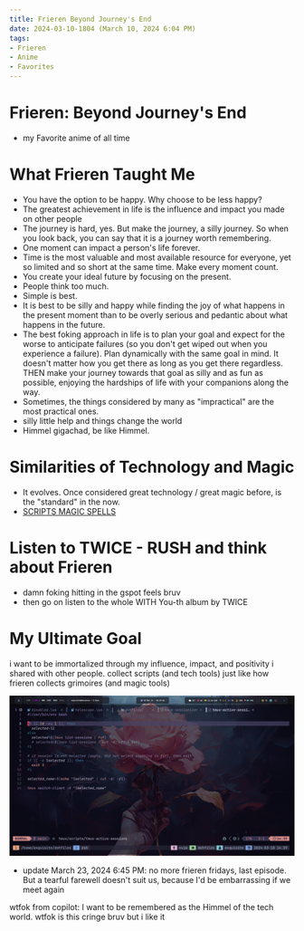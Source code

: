 ```yaml
---
title: Frieren Beyond Journey's End
date: 2024-03-10-1804 (March 10, 2024 6:04 PM)
tags: 
- Frieren
- Anime
- Favorites
---
```


# Frieren: Beyond Journey's End
- my Favorite anime of all time


# What Frieren Taught Me
- You have the option to be happy. Why choose to be less happy?
- The greatest achievement in life is the influence and impact you made on other people
- The journey is hard, yes. But make the journey, a silly journey. So when you look back, you can say that it is a journey worth remembering.
- One moment can impact a person's life forever.
- Time is the most valuable and most available resource for everyone, yet so limited and so short at the same time. Make every moment count.
- You create your ideal future by focusing on the present.
- People think too much.
- Simple is best.
- It is best to be silly and happy while finding the joy of what happens in the present moment than to be overly serious and pedantic about what happens in the future.
- The best foking approach in life is to plan your goal and expect for the worse to anticipate failures (so you don't get wiped out when you experience a failure). Plan dynamically with the same goal in mind. It doesn't matter how you get there as long as you get there regardless. THEN make your journey towards that goal as silly and as fun as possible, enjoying the hardships of life with your companions along the way.
- Sometimes, the things considered by many as "impractical" are the most practical ones.
- silly little help and things change the world
- Himmel gigachad, be like Himmel.


# Similarities of Technology and Magic
- It evolves. Once considered great technology / great magic before, is the "standard" in the now.
- [SCRIPTS MAGIC SPELLS](https://github.com/ejsadiarin/wizardry/tree/main/scripts-magic-spells)


# Listen to TWICE - RUSH and think about Frieren
- damn foking hitting in the gspot feels bruv
- then go on listen to the whole WITH You-th album by TWICE


# My Ultimate Goal
i want to be immortalized through my influence, impact, and positivity i shared with other people. 
collect scripts (and tech tools) just like how frieren collects grimoires (and magic tools)

![iconic](/2024-03-18_14-39.png)

- update March 23, 2024 6:45 PM: no more frieren fridays, last episode. But a tearful farewell doesn't suit us, because I'd be embarrassing if we meet again

wtfok from copilot: I want to be remembered as the Himmel of the tech world. wtfok is this cringe bruv but i like it
